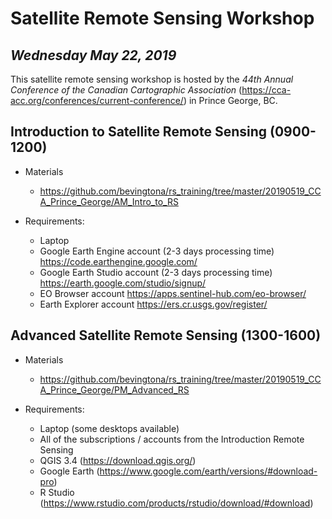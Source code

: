 # **Satellite Remote Sensing Workshop** 
## *Wednesday May 22, 2019*

This satellite remote sensing workshop is hosted by the *44th Annual Conference of the Canadian Cartographic Association* (https://cca-acc.org/conferences/current-conference/) in Prince George, BC. 

## **Introduction to Satellite Remote Sensing**  (0900-1200) 

* Materials  
  * https://github.com/bevingtona/rs_training/tree/master/20190519_CCA_Prince_George/AM_Intro_to_RS

* Requirements:  
  * Laptop
  * Google Earth Engine account (2-3 days processing time) https://code.earthengine.google.com/ 
  * Google Earth Studio account (2-3 days processing time) https://earth.google.com/studio/signup/ 
  * EO Browser account https://apps.sentinel-hub.com/eo-browser/ 
  * Earth Explorer account https://ers.cr.usgs.gov/register/ 

## **Advanced Satellite Remote Sensing** (1300-1600) 

* Materials  
  * https://github.com/bevingtona/rs_training/tree/master/20190519_CCA_Prince_George/PM_Advanced_RS

* Requirements: 
  * Laptop (some desktops available)
  * All of the subscriptions / accounts from the Introduction Remote Sensing
  * QGIS 3.4 (https://download.qgis.org/)
  * Google Earth (https://www.google.com/earth/versions/#download-pro)
  * R Studio (https://www.rstudio.com/products/rstudio/download/#download)
